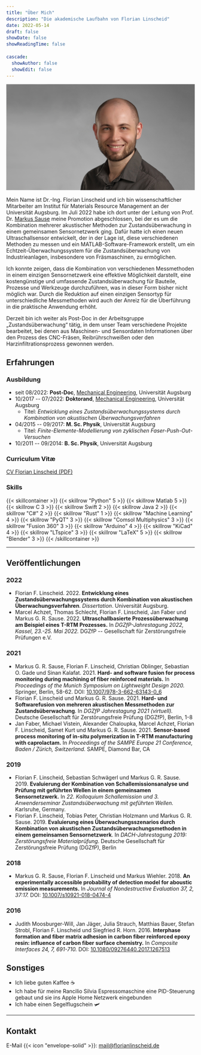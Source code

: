 ```yaml
---
title: "Über Mich"
description: "Die akademische Laufbahn von Florian Linscheid"
date: 2022-05-14
draft: false
showDate: false
showReadingTime: false

cascade:
  showAuthor: false
  showEdit: false
---
```



![Florian Linscheid](profil_breit.jpg )

Mein Name ist Dr.-Ing. Florian Linscheid und ich bin wissenschaftlicher
Mitarbeiter am Institut für Materials Resource Management an der Universität
Augsburg. Im Juli 2022 habe ich dort unter der Leitung von Prof. Dr. <a
href="https://www.uni-augsburg.de/de/fakultaet/mntf/mrm/prof/mech/team/sause/"
target="_blank">Markus Sause</a> meine Promotion abgeschlossen, bei der es um
die Kombination mehrerer akustischer Methoden zur Zustandsüberwachung in einem
gemeinsamen Sensornetzwerk ging. Dafür hatte ich einen neuen Ultraschallsensor
entwickelt, der in der Lage ist, diese verschiedenen Methoden zu messen und ein
MATLAB-Software-Framework erstellt, um ein Echtzeit-Überwachungssystem für die
Zustandsüberwachung von Industrieanlagen, insbesondere von Fräsmaschinen, zu
ermöglichen.

Ich konnte zeigen, dass die Kombination von verschiedenen Messmethoden in einem
einzigen Sensornetzwerk eine effektive Möglichkeit darstellt, eine
kostengünstige und umfassende Zustandsüberwachung für Bauteile, Prozesse und
Werkzeuge durchzuführen, was in dieser Form bisher nicht möglich war. Durch die
Reduktion auf einen einzigen Sensortyp für unterschiedliche Messmethoden wird
auch der Anreiz für die Überführung in die praktische Anwendung erhöht.

Derzeit bin ich weiter als Post-Doc in der Arbeitsgruppe „Zustandsüberwachung“
tätig, in dem unser Team verschiedene Projekte bearbeitet, bei denen aus
Maschinen- und Sensordaten Informationen über den Prozess des CNC-Fräsen,
Reibrührschweißen oder den Harzinfiltrationsprozess gewonnen werden.


## Erfahrungen

### Ausbildung

- seit 08/2022: **Post-Doc**, <a
  href="https://www.uni-augsburg.de/de/fakultaet/mntf/mrm/prof/mech/team/linscheid/"
  target="_blank">Mechanical Engineering</a>, Universität Augsburg
- 10/2017 -- 07/2022: **Doktorand**, <a
  href="https://www.uni-augsburg.de/de/fakultaet/mntf/mrm/prof/mech/team/linscheid/"
  target="_blank">Mechanical Engineering</a>, Universität Augsburg
  - Titel: *Entwicklung eines Zustandsüberwachungssystems durch Kombination von
    akustischen Überwachungsverfahren*
- 04/2015 -- 09/2017: **M. Sc. Physik**, Universität Augsburg
	- Titel: *Finite-Elemente-Modellierung von zyklischen
	  Faser-Push-Out-Versuchen*
- 10/2011 -- 09/2014: **B. Sc. Physik**, Universität Augsburg


### Curriculum Vitæ
[CV Florian Linscheid (PDF)](CV_Linscheid.pdf)

### Skills

{{< skillcontainer >}}
  {{< skillrow "Python" 5 >}}
  {{< skillrow Matlab 5 >}}
  {{< skillrow C 3 >}}
  {{< skillrow Swift 2 >}}
  {{< skillrow Java 2 >}}
  {{< skillrow "C#" 2 >}}
  {{< skillrow "Rust" 1 >}}
  {{< skillrow "Machine Learning" 4 >}}
  {{< skillrow "PyQT" 3 >}}
  {{< skillrow "Comsol Multiphysics" 3 >}}
  {{< skillrow "Fusion 360" 3 >}}
  {{< skillrow "Arduino" 4 >}}
  {{< skillrow "KiCad" 4 >}}
  {{< skillrow "LTspice" 3 >}}
  {{< skillrow "LaTeX" 5 >}}
  {{< skillrow "Blender" 3 >}}
{{< /skillcontainer >}}

---

## Veröffentlichungen
### 2022
- Florian F. Linscheid. 2022. **Entwicklung eines Zustandsüberwachungssystems
  durch Kombination von akustischen Überwachungsverfahren**. *Dissertation*.
  Universität Augsburg.
- Marcel Achzet, Thomas Schlecht, Florian F. Linscheid, Jan Faber und Markus G.
  R. Sause. 2022. **Ultraschallbasierte Prozessüberwachung am Beispiel eines
  T-RTM Prozesses.** In *DGZfP-Jahrestagung 2022, Kassel, 23.-25. Mai 2022.*
  DGZfP -- Gesellschaft für Zerstörungsfreie Prüfungen e.V.

### 2021
- Markus G. R. Sause, Florian F. Linscheid, Christian Oblinger, Sebastian O.
  Gade und Sinan Kalafat. 2021. **Hard- and software fusion for process monitoring
  during machining of fiber reinforced materials.** In *Proceedings of the
  Munich Symposium on Lightweight Design 2020.* Springer, Berlin, 58-62. DOI:
  [10.1007/978-3-662-63143-0_6]( https://doi.org/10.1007/978-3-662-63143-0_6)
- Florian F. Linscheid und Markus G. R. Sause. 2021. **Hard- und Softwarefusion von
  mehreren akustischen Messmethoden zur Zustandsüberwachung**. In *DGZfP
  Jahrestagung 2021 (virtuell).* Deutsche Gesellschaft für Zerstörungsfreie
  Prüfung (DGZfP), Berlin, 1-8
- Jan Faber, Michael Vistein, Alexander Chaloupka, Marcel Achzet, Florian F.
  Linscheid, Samet Kurt und Markus G. R. Sause. 2021. **Sensor-based process
  monitoring of in-situ polymerization in T-RTM manufacturing with
  caprolactam.** In *Proceedings of the SAMPE Europe 21 Conference, Baden /
  Zürich, Switzerland.* SAMPE, Diamond Bar, CA

### 2019
- Florian F. Linscheid, Sebastian Schwägerl und Markus G. R. Sause. 2019.
  **Evaluierung der Kombination von Schallemissionsanalyse und Prüfung mit
  geführten Wellen in einem gemeinsamen Sensornetzwerk.** In *22. Kolloquium
  Schallemission und 3. Anwenderseminar Zustandsüberwachung mit geführten
  Wellen.* Karlsruhe, Germany.
- Florian F. Linscheid, Tobias Peter, Christian Holzmann und Markus G. R. Sause.
  2019. **Evaluierung eines Überwachungsszenarios durch Kombination von
  akustischen Zustandsüberwachungsmethoden in einem gemeinsamen
  Sensornetzwerk**. In *DACH-Jahrestagung 2019: Zerstörungsfreie
  Materialprüfung*. Deutsche Gesellschaft für Zerstörungsfreie Prüfung (DGZfP),
  Berlin

### 2018
- Markus G. R. Sause, Florian F. Linscheid und Markus Wiehler. 2018. **An
  experimentally accessible probability of detection model for aboustic emission
  measurements.** In *Journal of Nondestructive Evaluation 37, 2, 37:17.* DOI:
  [10.1007/s10921-018-0474-4](https://doi.org/10.1007/s10921-018-0474-4)

### 2016
- Judith Moosburger-Will, Jan Jäger, Julia Strauch, Matthias Bauer, Stefan
  Strobl, Florian F. Linscheid und Siegfried R. Horn. 2016. **Interphase
  formation and fiber matrix adhesion in carbon fiber reinforced epoxy resin:
  influence of carbon fiber surface chemistry.** In *Composite Interfaces 24, 7,
  691-710.* DOI:
  [10.1080/09276440.2017.1267513](https://doi.org/10.1080/09276440.2017.1267513)

## Sonstiges

- Ich liebe guten Kaffee ☕️
- Ich habe für meine Rancilio Silvia Espressomaschine eine PID-Steuerung gebaut
  und sie ins Apple Home Netzwerk eingebunden
- Ich habe einen Segelflugschein 🛩

---

## Kontakt
E-Mail {{< icon "envelope-solid" >}}: mail@florianlinscheid.de

